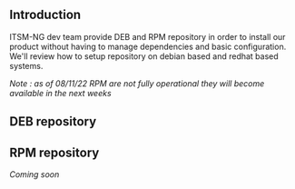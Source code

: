 ## Introduction

ITSM-NG dev team provide DEB and RPM repository in order to install our product without having to manage dependencies and basic configuration.
We'll review how to setup repository on debian based and redhat based systems.

_Note : as of 08/11/22 RPM are not fully operational they will become available in the next weeks_

## DEB repository 



## RPM repository 

*Coming soon*